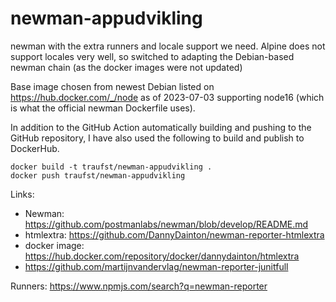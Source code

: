 # newman-appudvikling

newman with the extra runners and locale support we need. Alpine does not
support locales very well, so switched to adapting the Debian-based newman chain (as
the docker images were not updated)

Base image chosen from newest Debian listed on https://hub.docker.com/_/node as of 2023-07-03 supporting node16 (which
is what the official newman Dockerfile uses).

In addition to the GitHub Action automatically building and pushing to the GitHub repository, I have also used the following to build and publish to DockerHub.

```shell
docker build -t traufst/newman-appudvikling .
docker push traufst/newman-appudvikling
```

Links:

* Newman:  https://github.com/postmanlabs/newman/blob/develop/README.md
* htmlextra:  https://github.com/DannyDainton/newman-reporter-htmlextra
* docker image: https://hub.docker.com/repository/docker/dannydainton/htmlextra
* https://github.com/martijnvandervlag/newman-reporter-junitfull

Runners:  https://www.npmjs.com/search?q=newman-reporter
